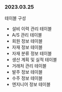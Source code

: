 ### 2023.03.25

테이블 구성
* 설비 이력 관리 테이블
* A/S 관리 테이블
* 회원 정보 테이블
* 자재 정보 테이블
* 자재 분류 정보 테이블
* 생산 계획 및 실적 테이블
* 거래처 관리 테이블
* 발주 정보 테이블
* 수주 정보 테이블
* 엔지니어 정보 테이블